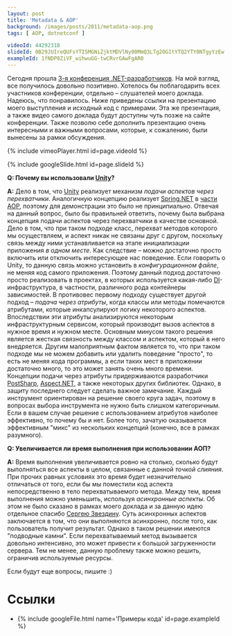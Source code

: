 ```yaml
---
layout: post
title: 'Metadata & AOP'
background: /images/posts/2011/metadata-aop.png
tags: [ AOP, dotnetconf ]

videoId: 44292318
slideId: 0B29JUIreQUFsYTI5MGNiZjktMDVlNy00MmQ3LTg2OGItYTQ2YTY0NTgyYzEw
exampleId: 1fNDP8ZiVF_wihwuGG-twCRvrGAwFgAR0
---
```


Сегодня прошла [3-я конференция .NET-разработчиков](http://dotnetconf.ru/). На мой взгляд, все
получилось довольно позитивно. Хотелось бы поблагодарить всех участников конференции, отдельно –
слушателей моего доклада. Надеюсь, что понравилось. Ниже приведены ссылки на презентацию моего
выступления и исходный код с примерами. Эта же презентация, а также видео самого доклада будут
доступны чуть позже на сайте конференции. Также позволю себе дополнить презентацию очень интересными
и важными вопросами, которые, к сожалению, были вынесены за рамки обсуждения.

<!--more-->

{% include vimeoPlayer.html id=page.videoId %}

{% include googleSlide.html id=page.slideId %}

**Q: Почему вы использовали [Unity](https://github.com/unitycontainer/unity)?**

**A:** Дело в том, что [Unity](https://github.com/unitycontainer/unity) реализует механизм
_подачи аспектов через перехватчики_. Аналогичную концепцию реализует [Spring.NET](http://www.springframework.net)
в [части](http://www.springframework.net/doc-latest/reference/html/aop-quickstart.html)
[AOP](http://en.wikipedia.org/wiki/Aspect-oriented_programming), поэтому для демонстрации это было
не принципиально. Отвечая на данный вопрос, было бы правильней ответить, почему была выбрана концепция
подачи аспектов через перехватчики в качестве основной. Дело в том, что при таком подходе класс,
перехват методов которого мы осуществляем, и аспект никак не связаны друг с другом, поскольку связь
между ними устанавливается на этапе инициализации приложения _в одном месте_. Как следствие – можно
достаточно просто включить или отключить интересующее нас поведение. Если говорить о Unity, то данную
связь можно установить в _конфигурационном файле_, не меняя код самого приложения. Поэтому данный
подход достаточно просто реализовать в проектах, в которых используется какая-либо
[DI](http://en.wikipedia.org/wiki/Dependency_inversion_principle)-инфраструктура, в частности,
различного рода контейнеры зависимостей. В противовес первому подходу существует другой подход –
_подача через атрибуты_, когда классы или методы помечаются атрибутами, которые инкапсулируют логику
некоторого аспектов. Впоследствии эти атрибуты анализируются некоторым инфраструктурным сервисом,
который производит вызов аспектов в нужное время и нужном месте. Основным минусом такого решения
является жесткая связность между классом и аспектом, который в него внедряется. Другим малоприятным
фактом является то, что при таком подходе мы не можем добавить или удалить поведение "просто",
то есть не меняя кода программы, а если таких мест в приложении достаточно много, то это может занять
очень много времени. Концепции подачи через атрибуты придерживаются разработчики
[PostSharp](http://www.sharpcrafters.com/), [Aspect.NET](http://aspectdotnet.codeplex.com/), а также
некоторых других библиотек. Однако, в защиту последнего следует сделать важное замечание. Каждый
инструмент ориентирован на решение своего круга задач, поэтому в вопросах выбора инструмента не нужно
быть слишком категоричным. Если в вашем случае решение с использованием атрибутов наиболее эффективно,
то почему бы и нет. Более того, зачатую оказывается эффективным "микс" из нескольких концепций
(конечно, все в рамках разумного).

**Q: Увеличивается ли время выполнения при использовании АОП?**

**A:** Время выполнения увеличивается ровно на столько, сколько будут выполняться все аспекты в целом,
связанные с данной _точкой слияния_. При прочих равных условиях это время будет незначительно отличаться
от того, если бы мы поместили код аспекта непосредственно в тело перехватываемого метода. Между тем,
время выполнения можно уменьшить, используя _асинхронные аспекты_. Об этом не было сказано в рамках
моего доклада и за данную идею отдельное спасибо [Сергею Звездину](http://blog.zwezdin.com). Суть
асинхронных аспектов заключается в том, что они выполняются асинхронно, после того, как пользователь
получит результат. Однако в таком решении имеются "подводные камни". Если перехватываемый метод
вызывается довольно интенсивно, это может привести к большой загруженности сервера. Тем не менее,
данную проблему также можно решить, ограничив используемые ресурсы.

Если будут еще вопросы, пишите :)

# Ссылки

* {% include googleFile.html name='Примеры кода' id=page.exampleId %}
